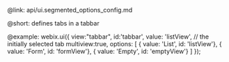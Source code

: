 @link: api/ui.segmented_options_config.md

@short:
	defines tabs in a tabbar

@example:
webix.ui({
	view:"tabbar", 
    id:'tabbar', 
    value: 'listView', // the initially selected tab
    multiview:true, 
    options: [
    	{ value: 'List', id: 'listView'},
        { value: 'Form', id: 'formView'},
        { value: 'Empty', id: 'emptyView'}
    ]
});
